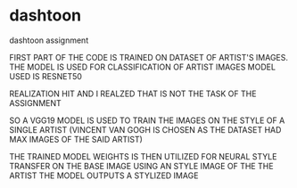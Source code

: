 # dashtoon
dashtoon assignment


FIRST PART OF THE CODE IS TRAINED ON DATASET OF ARTIST'S IMAGES.
THE MODEL IS USED FOR CLASSIFICATION OF ARTIST IMAGES
MODEL USED IS RESNET50

REALIZATION HIT AND I REALZED THAT IS NOT THE TASK OF THE ASSIGNMENT 

SO A VGG19 MODEL IS USED TO TRAIN THE IMAGES ON THE STYLE OF A SINGLE ARTIST (VINCENT VAN GOGH IS CHOSEN AS THE DATASET HAD MAX IMAGES OF THE SAID ARTIST)

THE TRAINED MODEL WEIGHTS IS THEN UTILIZED FOR NEURAL STYLE TRANSFER 
ON THE BASE IMAGE USING AN STYLE IMAGE OF THE THE ARTIST 
THE MODEL OUTPUTS A STYLIZED IMAGE 
